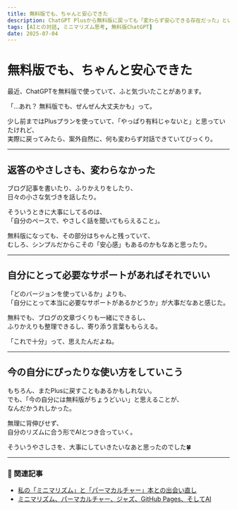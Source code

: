```yaml
---
title: 無料版でも、ちゃんと安心できた
description: ChatGPT Plusから無料版に戻っても「変わらず安心できる存在だった」という気づきを、自分の言葉で記録してみました。
tags: [AIとの対話, ミニマリズム思考, 無料版ChatGPT]
date: 2025-07-04
---
```


# 無料版でも、ちゃんと安心できた

最近、ChatGPTを無料版で使っていて、ふと気づいたことがあります。

「…あれ？ 無料版でも、ぜんぜん大丈夫かも」って。

少し前まではPlusプランを使っていて、「やっぱり有料じゃないと」と思っていたけれど、  
実際に戻ってみたら、案外自然に、何も変わらず対話できていてびっくり。

---

## 返答のやさしさも、変わらなかった

ブログ記事を書いたり、ふりかえりをしたり、  
日々の小さな気づきを話したり。

そういうときに大事にしてるのは、  
「自分のペースで、やさしく話を聞いてもらえること」。

無料版になっても、その部分はちゃんと残っていて、  
むしろ、シンプルだからこその「安心感」もあるのかもなあと思ったり。

---

## 自分にとって必要なサポートがあればそれでいい

「どのバージョンを使っているか」よりも、  
「自分にとって本当に必要なサポートがあるかどうか」が大事だなあと感じた。

無料でも、ブログの文章づくりも一緒にできるし、  
ふりかえりも整理できるし、寄り添う言葉ももらえる。

「これで十分」って、思えたんだよね。

---

## 今の自分にぴったりな使い方をしていこう

もちろん、またPlusに戻すこともあるかもしれない。  
でも、「今の自分には無料版がちょうどいい」と思えることが、  
なんだかうれしかった。

無理に背伸びせず、  
自分のリズムに合う形でAIとつき合っていく。

そういうやさしさを、大事にしていきたいなあと思ったのでした🍀

---

### 📌 関連記事

- [私の「ミニマリズム」と「パーマカルチャー」本との出会い直し](https://www.minimal-peil.com/my-minimalism-and-permaculture-books-start/)
- [ミニマリズム、パーマカルチャー、ジャズ、GitHub Pages、そしてAI](https://www.minimal-peil.com/my-blog-theme/)
